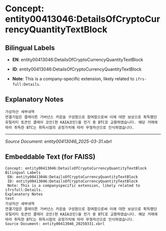 # Concept: entity00413046:DetailsOfCryptoCurrencyQuantityTextBlock

## Bilingual Labels
- **EN**: entity00413046:DetailsOfCryptoCurrencyQuantityTextBlock

- **ID**: entity00413046:DetailsOfCryptoCurrencyQuantityTextBlock
- **Note**: This is a company-specific extension, likely related to `ifrs-full:Details`.

## Explanatory Notes
```text
가상자산 세부내역
연결기업은 클레이튼 거버넌스 카운슬 구성원으로 참여함으로써 이에 대한 보상으로 획득했던 유틸리티 토큰인 클레이 코인(현 KAIA코인)을 전기 중 BTC로 교환하였습니다. 해당 거래에 따라 취득한 BTC는 취득시점의 공정가치에 따라 무형자산으로 인식하였습니다.
```

---
*Source Document: entity00413046_2025-03-31.xbrl*
## Embeddable Text (for FAISS)
```text
Concept: entity00413046:DetailsOfCryptoCurrencyQuantityTextBlock
Bilingual Labels
 EN: entity00413046:DetailsOfCryptoCurrencyQuantityTextBlock
 ID: entity00413046:DetailsOfCryptoCurrencyQuantityTextBlock
 Note: This is a companyspecific extension, likely related to ifrsfull:Details.
Explanatory Notes
text
가상자산 세부내역
연결기업은 클레이튼 거버넌스 카운슬 구성원으로 참여함으로써 이에 대한 보상으로 획득했던 유틸리티 토큰인 클레이 코인(현 KAIA코인)을 전기 중 BTC로 교환하였습니다. 해당 거래에 따라 취득한 BTC는 취득시점의 공정가치에 따라 무형자산으로 인식하였습니다.
Source Document: entity00413046_20250331.xbrl
```